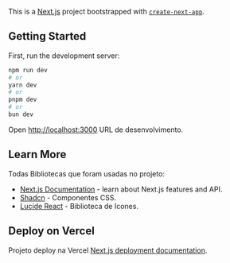 This is a [Next.js](https://nextjs.org/) project bootstrapped with [`create-next-app`](https://).

## Getting Started

First, run the development server:

```bash
npm run dev
# or
yarn dev
# or
pnpm dev
# or
bun dev
```

Open [http://localhost:3000](http://localhost:3000) URL de desenvolvimento.



## Learn More

Todas Bibliotecas que foram usadas no projeto:

- [Next.js Documentation](https://nextjs.org/docs) - learn about Next.js features and API.
- [Shadcn](https://ui.shadcn.com/docs) - Componentes CSS.
- [Lucide React](https://lucide-react) - Biblioteca de Icones.



## Deploy on Vercel

Projeto deploy na Vercel [Next.js deployment documentation](https://nextjs.org/docs/deployment).
